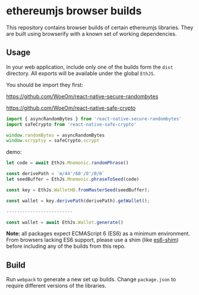 # ethereumjs browser builds

This repository contains browser builds of certain ethereumjs libraries.  They are built using browserify with a known set of working dependencies.

## Usage

In your web application, include only one of the builds form the `dist` directory. All exports will be available under the global `EthJS`.

You should be import they first:

https://github.com/WoeOm/react-native-secure-randombytes

https://github.com/WoeOm/react-native-safe-crypto

```js
import { asyncRandomBytes } from 'react-native-secure-randombytes'
import safeCrypto from 'react-native-safe-crypto'

window.randomBytes = asyncRandomBytes
window.scryptsy = safeCrypto.scrypt
```

demo:
```js
let code = await EthJs.Mnemonic.randomPhrase()

const derivePath = `m/44'/60'/0'/0/0`
let seedBuffer = EthJs.Mnemonic.phraseToSeed(code)

const key = EthJs.WalletHD.fromMasterSeed(seedBuffer);

const wallet = key.derivePath(derivePath).getWallet();

-------------------------

const wallet = await EthJs.Wallet.generate()
```

**Note:** all packages expect ECMAScript 6 (ES6) as a minimum environment. From browsers lacking ES6 support, please use a shim (like [es6-shim](https://github.com/paulmillr/es6-shim)) before including any of the builds from this repo.

## Build

Run `webpack` to generate a new set up builds. Change `package.json` to require different versions of the libraries.


